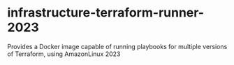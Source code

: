 # infrastructure-terraform-runner-2023
Provides a Docker image capable of running playbooks for multiple versions of Terraform, using AmazonLinux 2023
